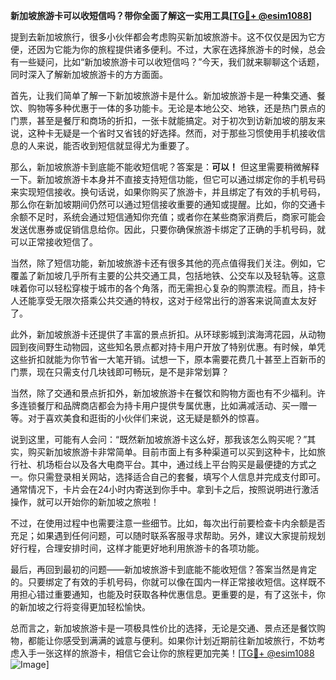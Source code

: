 **新加坡旅游卡可以收短信吗？带你全面了解这一实用工具[[TG💪+ @esim1088](https://t.me/s/esim1088)]**

提到去新加坡旅行，很多小伙伴都会考虑购买新加坡旅游卡。这不仅仅是因为它方便，还因为它能为你的旅程提供诸多便利。不过，大家在选择旅游卡的时候，总会有一些疑问，比如“新加坡旅游卡可以收短信吗？”今天，我们就来聊聊这个话题，同时深入了解新加坡旅游卡的方方面面。

首先，让我们简单了解一下新加坡旅游卡是什么。新加坡旅游卡是一种集交通、餐饮、购物等多种优惠于一体的多功能卡。无论是本地公交、地铁，还是热门景点的门票，甚至是餐厅和商场的折扣，一张卡就能搞定。对于初次到访新加坡的朋友来说，这种卡无疑是一个省时又省钱的好选择。然而，对于那些习惯使用手机接收信息的人来说，能否收到短信就显得尤为重要了。

那么，新加坡旅游卡到底能不能收短信呢？答案是：**可以！** 但这里需要稍微解释一下。新加坡旅游卡本身并不直接支持短信功能，但它可以通过绑定你的手机号码来实现短信接收。换句话说，如果你购买了旅游卡，并且绑定了有效的手机号码，那么你在新加坡期间仍然可以通过短信接收重要的通知或提醒。比如，你的交通卡余额不足时，系统会通过短信通知你充值；或者你在某些商家消费后，商家可能会发送优惠券或促销信息给你。因此，只要你确保旅游卡绑定了正确的手机号码，就可以正常接收短信了。

当然，除了短信功能，新加坡旅游卡还有很多其他的亮点值得我们关注。例如，它覆盖了新加坡几乎所有主要的公共交通工具，包括地铁、公交车以及轻轨等。这意味着你可以轻松穿梭于城市的各个角落，而无需担心复杂的购票流程。而且，持卡人还能享受无限次搭乘公共交通的特权，这对于经常出行的游客来说简直太友好了。

此外，新加坡旅游卡还提供了丰富的景点折扣。从环球影城到滨海湾花园，从动物园到夜间野生动物园，这些知名景点都对持卡用户开放了特别优惠。有时候，单凭这些折扣就能为你节省一大笔开销。试想一下，原本需要花费几十甚至上百新币的门票，现在只需支付几块钱即可畅玩，是不是非常划算？

当然，除了交通和景点折扣外，新加坡旅游卡在餐饮和购物方面也有不少福利。许多连锁餐厅和品牌商店都会为持卡用户提供专属优惠，比如满减活动、买一赠一等。对于喜欢美食和逛街的小伙伴们来说，这无疑是额外的惊喜。

说到这里，可能有人会问：“既然新加坡旅游卡这么好，那我该怎么购买呢？”其实，购买新加坡旅游卡非常简单。目前市面上有多种渠道可以买到这种卡，比如旅行社、机场柜台以及各大电商平台。其中，通过线上平台购买是最便捷的方式之一。你只需登录相关网站，选择适合自己的套餐，填写个人信息并完成支付即可。通常情况下，卡片会在24小时内寄送到你手中。拿到卡之后，按照说明进行激活操作，就可以开始你的新加坡之旅啦！

不过，在使用过程中也需要注意一些细节。比如，每次出行前要检查卡内余额是否充足；如果遇到任何问题，可以随时联系客服寻求帮助。另外，建议大家提前规划好行程，合理安排时间，这样才能更好地利用旅游卡的各项功能。

最后，再回到最初的问题——新加坡旅游卡到底能不能收短信？答案当然是肯定的。只要绑定了有效的手机号码，你就可以像在国内一样正常接收短信。这样既不用担心错过重要通知，也能及时获取各种优惠信息。更重要的是，有了这张卡，你的新加坡之行将变得更加轻松愉快。

总而言之，新加坡旅游卡是一项极具性价比的选择，无论是交通、景点还是餐饮购物，都能让你感受到满满的诚意与便利。如果你计划近期前往新加坡旅行，不妨考虑入手一张这样的旅游卡，相信它会让你的旅程更加完美！[[TG💪+ @esim1088](https://t.me/s/esim1088) ![Image](https://i.postimg.cc/4NQfJmqS/Snipaste-2025-05-13-00-14-12.png)]